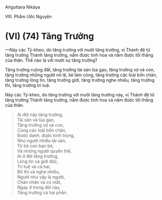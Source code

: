 Aṅguttara Nikāya

VIII. Phẩm Ước Nguyện

# (VI) (74) Tăng Trưởng

—Này các Tỷ-kheo, do tăng trưởng với mười tăng trưởng, vị Thánh đệ tử tăng trưởng Thánh tăng trưởng, nắm được tinh hoa và nắm được tối thắng của thân. Thế nào là với mười sự tăng trưởng?

Tăng trưởng ruộng đất, tăng trưởng tài sản lúa gạo, tăng trưởng vợ và con, tăng trưởng những người nô lệ, kẻ làm công, tăng trưởng các loài bốn chân, tăng trưởng lòng tin, tăng trưởng giới, tăng trưởng nghe nhiều, tăng trưởng thí, tăng trưởng trí tuệ.

Này các Tỷ-kheo, do tăng trưởng với mười tăng trưởng này, vị Thánh đệ tử tăng trưởng Thánh tăng trưởng, nắm được tinh hoa và nắm được tối thắng của thân.

> Ai đời này tăng trưởng,  
> Tài sản và lúa gạo,  
> Tăng trưởng vợ và con,  
> Cùng các loài bốn chân,  
> Ðược danh, được kính trọng,  
> Như người nhiều tài sản,  
> Từ bà con bạn bè,  
> Và những người quyền thế,  
> Ai ở đời tăng trưởng,  
> Lòng tin và giới đức,  
> Trí tuệ và cả hai,  
> Bố thí và nghe nhiều,  
> Người như vậy là người,  
> Chân nhân và có mắt,  
> Ngay ở trong đời này,  
> Tăng trưởng cả hai phần.

